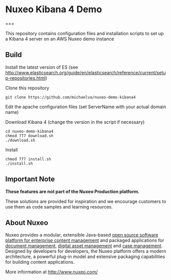 # Nuxeo Kibana 4 Demo
===

This repository contains configuration files and installation scripts to set up a Kibana 4 server on an AWS Nuxeo demo instance

## Build

Install the latest version of ES (see http://www.elasticsearch.org/guide/en/elasticsearch/reference/current/setup-repositories.html)

Clone this repository 

```
git clone https://github.com/michaelva/nuxeo-demo-kibana4
```

Edit the apache configuration files (set ServerName with your actual domain name)

Download Kibana 4 (change the version in the script if necessary)

```
cd nuxeo-demo-kibana4
chmod 777 download.sh
./download.sh
```

Install

```
chmod 777 install.sh
./install.sh
```


## Important Note

**These features are not part of the Nuxeo Production platform.**

These solutions are provided for inspiration and we encourage customers to use them as code samples and learning resources.

## About Nuxeo

Nuxeo provides a modular, extensible Java-based [open source software platform for enterprise content management](http://www.nuxeo.com/en/products/ep) and packaged applications for [document management](http://www.nuxeo.com/en/products/document-management), [digital asset management](http://www.nuxeo.com/en/products/dam) and [case management](http://www.nuxeo.com/en/products/case-management). Designed by developers for developers, the Nuxeo platform offers a modern architecture, a powerful plug-in model and extensive packaging capabilities for building content applications.

More information at <http://www.nuxeo.com/>
